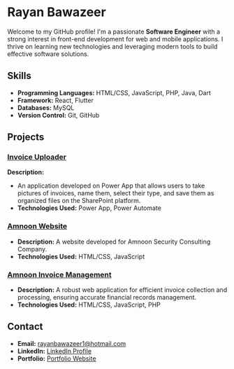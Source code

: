 # Rayan Bawazeer

Welcome to my GitHub profile! I'm a passionate **Software Engineer** with a strong interest in front-end development for web and mobile applications. I thrive on learning new technologies and leveraging modern tools to build effective software solutions.

## Skills

- **Programming Languages:** HTML/CSS, JavaScript, PHP, Java, Dart
- **Framework:** React, Flutter
- **Databases:** MySQL
- **Version Control:** Git, GitHub

## Projects

### [Invoice Uploader](https://github.com/rayansb1/InvoiceUploader)

 **Description:**
 - An application developed on Power App that allows users to take pictures of invoices, name them, select their type, and save them as organized files on the SharePoint platform.
- **Technologies Used:** Power App, Power Automate

### [Amnoon Website](https://github.com/rayansb1/AmnoonWebsite)

- **Description:** A website developed for Amnoon Security Consulting Company.
- **Technologies Used:** HTML/CSS, JavaScript

### [Amnoon Invoice Management](https://github.com/rayansb1/AmnoonInvoiceManagement)

- **Description:** A robust web application for efficient invoice collection and processing, ensuring accurate financial records management.
- **Technologies Used:** HTML/CSS, JavaScript, PHP

## Contact

- **Email:** [rayanbawazeer1@hotmail.com](mailto:rayanbawazeer1@hotmail.com)
- **LinkedIn:** [LinkedIn Profile](https://www.linkedin.com/in/rayansb1)
- **Portfolio:** [Portfolio Website](https://rayanbawazeer.netlify.app)
